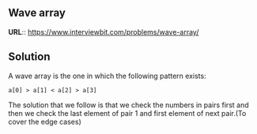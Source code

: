 ## Wave array

__URL__:: https://www.interviewbit.com/problems/wave-array/

## Solution

A wave array is the one in which the following pattern exists:

```
a[0] > a[1] < a[2] > a[3]
```

The solution that we follow is that we check the numbers in pairs first and then we check the last element of pair 1 and first element of next pair.(To cover the edge cases)
